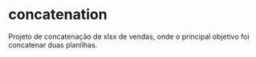 # concatenation
Projeto de concatenação de xlsx de vendas, onde o principal objetivo foi concatenar duas planilhas. 

